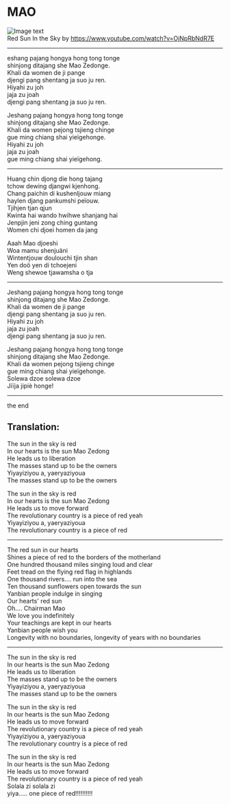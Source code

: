 # MAO  
![Image text](https://upload.wikimedia.org/wikipedia/commons/9/94/Chairman_Mao_is_the_Red_Sun_in_Our_Hearts%2C_People%27s_Republic_of_China%2C_1968%2C_lithograph_-_Jordan_Schnitzer_Museum_of_Art%2C_University_of_Oregon_-_Eugene%2C_Oregon_-_DSC09554.jpg)  
Red Sun In the Sky by https://www.youtube.com/watch?v=OjNpRbNdR7E

--------------

eshang pajang hongya hong tong tonge  
shinjong ditajang she Mao Zedonge.  
Khali da women de ji pange  
djengi pang shentang ja suo ju ren.  
Hiyahi zu joh  
jaja zu joah  
djengi pang shentang ja suo ju ren.  

Jeshang pajang hongya hong tong tonge  
shinjong ditajang she Mao Zedonge.  
Khali da women pejong tsjieng chinge  
gue ming chiang shai yieïgehonge.  
Hiyahi zu joh  
jaja zu joah  
gue ming chiang shai yieïgehong.  

--------------

Huang chin djong die hong tajang  
tchow dewing djangwi kjenhong.  
Chang paichin di kushenljouw miang  
haylen djang pankumshi peïouw.  
Tjihjen tjan qjun  
Kwinta hai wando hwihwe shanjang hai  
Jenpjin jeni zong ching guntang  
Women chi djoei homen da jang  

Aaah Mao djoeshi  
Woa mamu shenjuäni   
Wintentjouw doulouchi tjin shan     
Yen doö yen di tchoejeni  
Weng shewoe tjawamsha o tja  

--------------

Jeshang pajang hongya hong tong tonge  
shinjong ditajang she Mao Zedonge.  
Khali da women de ji pange  
djengi pang shentang ja suo ju ren.  
Hiyahi zu joh  
jaja zu joah  
djengi pang shentang ja suo ju ren.  

Jeshang pajang hongya hong tong tonge  
shinjong ditajang she Mao Zedonge.  
Khali da women pejong tsjieng chinge  
gue ming chiang shai yieïgehonge.  
Solewa dzoe solewa dzoe  
Jiïja jipiè honge!  

-----------------

the end  

Translation:
-------------

The sun in the sky is red  
In our hearts is the sun Mao Zedong  
He leads us to liberation  
The masses stand up to be the owners  
Yiyayiziyou a, yaeryaziyoua  
The masses stand up to be the owners  

The sun in the sky is red  
In our hearts is the sun Mao Zedong  
He leads us to move forward  
The revolutionary country is a piece of red yeah  
Yiyayiziyou a, yaeryaziyoua  
The revolutionary country is a piece of red  

--------------

The red sun in our hearts  
Shines a piece of red to the borders of the motherland  
One hundred thousand miles singing loud and clear  
Feet tread on the flying red flag in highlands  
One thousand rivers.... run into the sea  
Ten thousand sunflowers open towards the sun  
Yanbian people indulge in singing  
Our hearts' red sun  
Oh.... Chairman Mao  
We love you indefinitely  
Your teachings are kept in our hearts  
Yanbian people wish you  
Longevity with no boundaries, longevity of years with no boundaries  

--------------

The sun in the sky is red  
In our hearts is the sun Mao Zedong  
He leads us to liberation  
The masses stand up to be the owners  
Yiyayiziyou a, yaeryaziyoua  
The masses stand up to be the owners  

The sun in the sky is red  
In our hearts is the sun Mao Zedong  
He leads us to move forward  
The revolutionary country is a piece of red yeah  
Yiyayiziyou a, yaeryaziyoua  
The revolutionary country is a piece of red  

The sun in the sky is red  
In our hearts is the sun Mao Zedong  
He leads us to move forward  
The revolutionary country is a piece of red yeah  
Solala zi solala zi  
yiya..... one piece of red!!!!!!!!!!  
